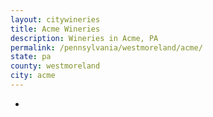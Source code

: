 ```yaml
---
layout: citywineries
title: Acme Wineries
description: Wineries in Acme, PA
permalink: /pennsylvania/westmoreland/acme/
state: pa
county: westmoreland
city: acme
---
```

-
